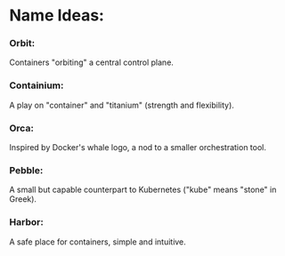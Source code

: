 ﻿# Name Ideas:

### Orbit: 

Containers "orbiting" a central control plane.

### Containium: 

A play on "container" and "titanium" (strength and flexibility).

### Orca: 

Inspired by Docker's whale logo, a nod to a smaller orchestration tool.


### Pebble: 

A small but capable counterpart to Kubernetes ("kube" means "stone" in Greek).

### Harbor: 

A safe place for containers, simple and intuitive.